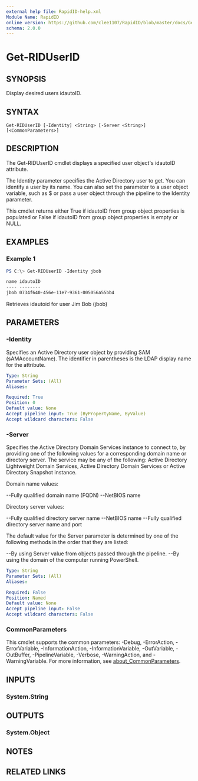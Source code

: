 ```yaml
---
external help file: RapidID-help.xml
Module Name: RapidID
online version: https://github.com/clee1107/RapidID/blob/master/docs/Get-RIDUserID.md
schema: 2.0.0
---
```


# Get-RIDUserID

## SYNOPSIS
Display desired users idautoID.

## SYNTAX

```
Get-RIDUserID [-Identity] <String> [-Server <String>] [<CommonParameters>]
```

## DESCRIPTION
The Get-RIDUserID cmdlet displays a specified user object's idautoID attribute.

The Identity parameter specifies the Active Directory user to get. You can identify a user by its name. You can also set the parameter to a user object variable, such as $<localGroupObject> or pass a user object through the pipeline to the Identity parameter.

This cmdlet returns either True if idautoID from group object properties is populated or False if idautoID from group object properties is empty or NULL.

## EXAMPLES

### Example 1
```powershell
PS C:\> Get-RIDUserID -Identity jbob

name idautoID
---- --------
jbob 0734f640-456e-11e7-9361-005056a55bb4
```

Retrieves idautoid for user Jim Bob (jbob)

## PARAMETERS

### -Identity
Specifies an Active Directory user object by providing SAM (sAMAccountName). The identifier in parentheses is the LDAP display name for the attribute.

```yaml
Type: String
Parameter Sets: (All)
Aliases:

Required: True
Position: 0
Default value: None
Accept pipeline input: True (ByPropertyName, ByValue)
Accept wildcard characters: False
```

### -Server
Specifies the Active Directory Domain Services instance to connect to, by providing one of the following values for a corresponding domain name or directory server. The service may be any of the following: Active Directory Lightweight Domain Services, Active Directory Domain Services or Active Directory Snapshot instance.

Domain name values:

--Fully qualified domain name (FQDN)
--NetBIOS name

Directory server values:

--Fully qualified directory server name
--NetBIOS name
--Fully qualified directory server name and port

The default value for the Server parameter is determined by one of the following methods in the order that they are listed:

--By using Server value from objects passed through the pipeline.
--By using the domain of the computer running PowerShell.

```yaml
Type: String
Parameter Sets: (All)
Aliases:

Required: False
Position: Named
Default value: None
Accept pipeline input: False
Accept wildcard characters: False
```

### CommonParameters
This cmdlet supports the common parameters: -Debug, -ErrorAction, -ErrorVariable, -InformationAction, -InformationVariable, -OutVariable, -OutBuffer, -PipelineVariable, -Verbose, -WarningAction, and -WarningVariable. For more information, see [about_CommonParameters](http://go.microsoft.com/fwlink/?LinkID=113216).

## INPUTS

### System.String

## OUTPUTS

### System.Object
## NOTES

## RELATED LINKS
